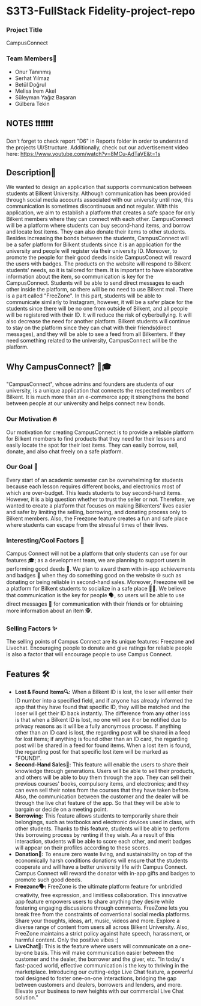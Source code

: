 # S3T3-FullStack Fidelity-project-repo
### Project Title
CampusConnect
### Team Members👫
- Onur Tanınmış
- Serhat Yılmaz
- Betül Doğrul
- Melisa İrem Akel
- Süleyman Yağız Başaran
- Gülbera Tekin
## NOTES ❗❗❗❗❗❗❗
Don't forget to check report "D6" in Reports folder in order to understand the projects UI/Structure. Additionally, check out our advertisement video here: https://www.youtube.com/watch?v=8MCu-AdTaVE&t=1s
## Description📝
We wanted to design an application that supports communication between students at Bilkent University. Although communication has been provided through social media accounts associated with our university until now, this communication is sometimes discontinuous and not regular. With this application, we aim to establish a platform that creates a safe space for only Bilkent members where they can connect with each other. CampusConnect will be a platform where students can buy second-hand items, and borrow and locate lost items. They can also donate their items to other students. Besides increasing the bonds between the students, CampusConnect will be a safer platform for Bilkent students since it is an application for the university and people will register via their university ID. Moreover, to promote the people for their good deeds inside CampusConect will reward the users with badges. The products on the website will respond to Bilkent students' needs, so it is tailored for them. It is important to have elaborative information about the item, so communication is key for the CampusConnect. Students will be able to send direct messages to each other inside the platform, so there will be no need to use Bilkent mail. There is a part called "FreeZone". In this part, students will be able to communicate similarly to Instagram, however, it will be a safer place for the students since there will be no one from outside of Bilkent, and all people will be registered with their ID. It will reduce the risk of cyberbullying. It will also decrease the need for another platform. Bilkent students will continue to stay on the platform since they can chat with their friends(direct messages), and they will be able to see a feed from all Bilkenters. If they need something related to the university, CampusConnect will be the platform.
## Why CampusConnect? 🤔🎓
"CampusConnect", whose admins and founders are students of our university, is a unique application that connects the respected members of Bilkent. It is much more than an e-commerce app; it strengthens the bond between people at our university and helps connect new bonds.
### Our Motivation 🔥
Our motivation for creating CampusConnect is to provide a reliable platform for Bilkent members to find products that they need for their lessons and easily locate the spot for their lost items. They can easily borrow, sell, donate, and also chat freely on a safe platform. 
### Our Goal 🎯
Every start of an academic semester can be overwhelming for students because each lesson requires different books, and electronics most of which are over-budget. This leads students to buy second-hand items. However, it is a big question whether to trust the seller or not. Therefore, we wanted to create a platform that focuses on making Bilkenters' lives easier and safer by limiting the selling, borrowing, and donating process only to Bilkent members. Also, the Freezone feature creates a fun and safe place where students can escape from the stressful times of their lives.
### Interesting/Cool Factors 🚀
Campus Connect will not be a platform that only students can use for our features 🎓; as a development team, we are planning to support users in performing good deeds 👏. We plan to award them with in-app achievements and badges 🏅 when they do something good on the website 🌐 such as donating or being reliable in second-hand sales. Moreover, Freezone will be a platform for Bilkent students to socialize in a safe place 🛑🎉. We believe that communication is the key for people 🗣️, so users will be able to use direct messages 📩 for communication with their friends or for obtaining more information about an item 🕵️.
### Selling Factors ✨
The selling points of Campus Connect are its unique features: Freezone and Livechat. Encouraging people to donate and give ratings for reliable people is also a factor that will encourage people to use Campus Connect.
## Features 🛠️
- **Lost & Found Items🔍:** When a Bilkent ID is lost, the loser will enter their ID number into a specified field, and if anyone has already informed the app that they have found that specific ID, they will be matched and the loser will get their ID back instantly. The difference from any other loss is that when a Bilkent ID is lost, no one will see it or be notified due to privacy reasons as it will be a fully anonymous process. If anything other than an ID card is lost, the regarding post will be shared in a feed for lost items; if anything is found other than an ID card, the regarding post will be shared in a feed for found items. When a lost item is found, the regarding post for that specific lost item will be marked as "FOUND!".
- **Second-Hand Sales🔄:** This feature will enable the users to share their knowledge through generations. Users will be able to sell their products, and others will be able to buy them through the app. They can sell their previous courses' books, compulsory items, and electronics; and they can even sell their notes from the courses that they have taken before. Also, the communication between the customer and the dealer will be through the live chat feature of the app. So that they will be able to bargain or decide on a meeting point.
- **Borrowing:** This feature allows students to temporarily share their belongings, such as textbooks and electronic devices used in class, with other students. Thanks to this feature, students will be able to perform this borrowing process by renting if they wish. As a result of this interaction, students will be able to score each other, and merit badges will appear on their profiles according to these scores.
- **Donation🎁:** To ensure zero waste living, and sustainability on top of the economically harsh conditions donations will ensure that the students cooperate and will have a better university life with Campus Connect. Campus Connect will reward the donator with in-app gifts and badges to promote such good deeds.
- **Freezone🗣️:** FreeZone is the ultimate platform feature for unbridled creativity, free expression, and limitless collaboration. This innovative app feature empowers users to share anything they desire while fostering engaging discussions through comments. FreeZone lets you break free from the constraints of conventional social media platforms. Share your thoughts, ideas, art, music, videos and more. Explore a diverse range of content from users all across Bilkent University. Also, FreeZone maintains a strict policy against hate speech, harassment, or harmful content. Only the positive vibes :)
- **LiveChat💬:** This is the feature where users will communicate on a one-by-one basis. This will make communication easier between the customer and the dealer, the borrower and the giver, etc. "In today's fast-paced world, effective communication is the key to thriving in the marketplace. Introducing our cutting-edge Live Chat feature, a powerful tool designed to foster one-on-one interactions, bridging the gap between customers and dealers, borrowers and lenders, and more. Elevate your business to new heights with our commercial Live Chat solution."

